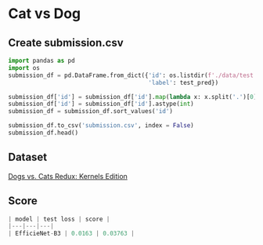 # Cat vs Dog

## Create submission.csv
```python
import pandas as pd
import os
submission_df = pd.DataFrame.from_dict({'id': os.listdir(f'./data/test'),
                                        'label': test_pred})

submission_df['id'] = submission_df['id'].map(lambda x: x.split('.')[0])
submission_df['id'] = submission_df['id'].astype(int)
submission_df = submission_df.sort_values('id')

submission_df.to_csv('submission.csv', index = False)
submission_df.head()
```
## Dataset
[Dogs vs. Cats Redux: Kernels Edition](https://www.kaggle.com/c/dogs-vs-cats-redux-kernels-edition/data)

## Score
```python
| model | test loss | score |
|---|---|---|
| EfficieNet-B3 | 0.0163 | 0.03763 |
```
